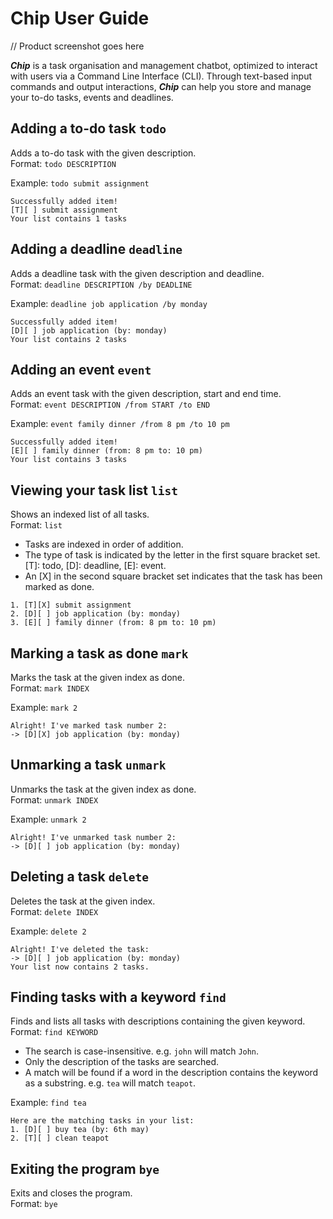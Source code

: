 # Chip User Guide

// Product screenshot goes here

***Chip*** is a task organisation and management chatbot, optimized to interact 
with users via a Command Line Interface (CLI). Through text-based input commands and 
output interactions, ***Chip*** can help you store and manage your to-do tasks, events and deadlines.

## Adding a to-do task `todo`  

Adds a to-do task with the given description.  
Format: `todo DESCRIPTION`  

Example: `todo submit assignment`
```
Successfully added item!
[T][ ] submit assignment
Your list contains 1 tasks
```

## Adding a deadline `deadline`

Adds a deadline task with the given description and deadline.  
Format: `deadline DESCRIPTION /by DEADLINE`  

Example: `deadline job application /by monday`
```
Successfully added item!
[D][ ] job application (by: monday)
Your list contains 2 tasks
```

## Adding an event `event`

Adds an event task with the given description, start and end time.  
Format: `event DESCRIPTION /from START /to END`  

Example: `event family dinner /from 8 pm /to 10 pm`
```
Successfully added item!
[E][ ] family dinner (from: 8 pm to: 10 pm)
Your list contains 3 tasks
```


## Viewing your task list `list`

Shows an indexed list of all tasks.  
Format: `list`  

* Tasks are indexed in order of addition.   
* The type of task is indicated by the letter in the first square bracket set. [T]: todo, [D]: deadline, [E]: event.  
* An [X] in the second square bracket set indicates that the task has been marked as done.
```
1. [T][X] submit assignment
2. [D][ ] job application (by: monday)
3. [E][ ] family dinner (from: 8 pm to: 10 pm)
```

## Marking a task as done `mark`

Marks the task at the given index as done.  
Format: `mark INDEX`

Example: `mark 2`
```
Alright! I've marked task number 2:
-> [D][X] job application (by: monday)
```

## Unmarking a task `unmark`

Unmarks the task at the given index as done.  
Format: `unmark INDEX`

Example: `unmark 2`
```
Alright! I've unmarked task number 2:
-> [D][ ] job application (by: monday)
```

## Deleting a task `delete`

Deletes the task at the given index.  
Format: `delete INDEX`

Example: `delete 2`
```
Alright! I've deleted the task: 
-> [D][ ] job application (by: monday)
Your list now contains 2 tasks.
```

## Finding tasks with a keyword `find`

Finds and lists all tasks with descriptions containing the given keyword.  
Format: `find KEYWORD`  
* The search is case-insensitive. e.g. `john` will match `John`.
* Only the description of the tasks are searched.
* A match will be found if a word in the description contains the keyword as a substring. e.g. `tea` will match `teapot`.

Example: `find tea`
```
Here are the matching tasks in your list: 
1. [D][ ] buy tea (by: 6th may)
2. [T][ ] clean teapot
```


## Exiting the program `bye`

Exits and closes the program.  
Format: `bye`
